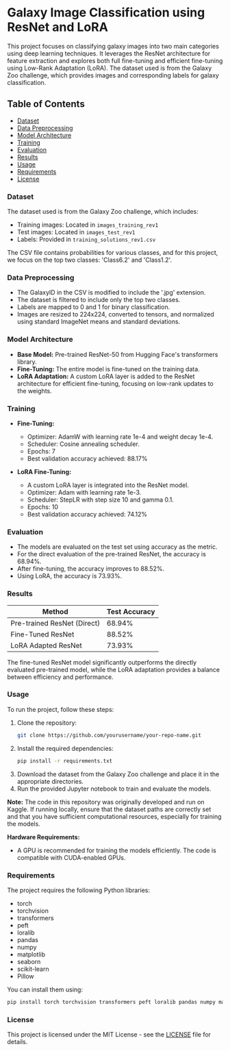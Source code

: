 # Galaxy Image Classification using ResNet and LoRA

This project focuses on classifying galaxy images into two main categories using deep learning techniques. It leverages the ResNet architecture for feature extraction and explores both full fine-tuning and efficient fine-tuning using Low-Rank Adaptation (LoRA). The dataset used is from the Galaxy Zoo challenge, which provides images and corresponding labels for galaxy classification.

## Table of Contents

- [Dataset](#dataset)
- [Data Preprocessing](#data-preprocessing)
- [Model Architecture](#model-architecture)
- [Training](#training)
- [Evaluation](#evaluation)
- [Results](#results)
- [Usage](#usage)
- [Requirements](#requirements)
- [License](#license)

### Dataset

The dataset used is from the Galaxy Zoo challenge, which includes:

- Training images: Located in `images_training_rev1`
- Test images: Located in `images_test_rev1`
- Labels: Provided in `training_solutions_rev1.csv`

The CSV file contains probabilities for various classes, and for this project, we focus on the top two classes: 'Class6.2' and 'Class1.2'.

### Data Preprocessing

- The GalaxyID in the CSV is modified to include the '.jpg' extension.
- The dataset is filtered to include only the top two classes.
- Labels are mapped to 0 and 1 for binary classification.
- Images are resized to 224x224, converted to tensors, and normalized using standard ImageNet means and standard deviations.

### Model Architecture

- **Base Model:** Pre-trained ResNet-50 from Hugging Face's transformers library.
- **Fine-Tuning:** The entire model is fine-tuned on the training data.
- **LoRA Adaptation:** A custom LoRA layer is added to the ResNet architecture for efficient fine-tuning, focusing on low-rank updates to the weights.

### Training

- **Fine-Tuning:**
  - Optimizer: AdamW with learning rate 1e-4 and weight decay 1e-4.
  - Scheduler: Cosine annealing scheduler.
  - Epochs: 7
  - Best validation accuracy achieved: 88.17%

- **LoRA Fine-Tuning:**
  - A custom LoRA layer is integrated into the ResNet model.
  - Optimizer: Adam with learning rate 1e-3.
  - Scheduler: StepLR with step size 10 and gamma 0.1.
  - Epochs: 10
  - Best validation accuracy achieved: 74.12%

### Evaluation

- The models are evaluated on the test set using accuracy as the metric.
- For the direct evaluation of the pre-trained ResNet, the accuracy is 68.94%.
- After fine-tuning, the accuracy improves to 88.52%.
- Using LoRA, the accuracy is 73.93%.

### Results

| Method                           | Test Accuracy |
|----------------------------------|---------------|
| Pre-trained ResNet (Direct)      | 68.94%        |
| Fine-Tuned ResNet                | 88.52%        |
| LoRA Adapted ResNet              | 73.93%        |

The fine-tuned ResNet model significantly outperforms the directly evaluated pre-trained model, while the LoRA adaptation provides a balance between efficiency and performance.

### Usage

To run the project, follow these steps:

1. Clone the repository:
   ```bash
   git clone https://github.com/yourusername/your-repo-name.git
   ```
2. Install the required dependencies:
   ```bash
   pip install -r requirements.txt
   ```
3. Download the dataset from the Galaxy Zoo challenge and place it in the appropriate directories.
4. Run the provided Jupyter notebook to train and evaluate the models.

**Note:** The code in this repository was originally developed and run on Kaggle. If running locally, ensure that the dataset paths are correctly set and that you have sufficient computational resources, especially for training the models.

**Hardware Requirements:**

- A GPU is recommended for training the models efficiently. The code is compatible with CUDA-enabled GPUs.

### Requirements

The project requires the following Python libraries:

- torch
- torchvision
- transformers
- peft
- loralib
- pandas
- numpy
- matplotlib
- seaborn
- scikit-learn
- Pillow

You can install them using:
```bash
pip install torch torchvision transformers peft loralib pandas numpy matplotlib seaborn scikit-learn Pillow
```

### License

This project is licensed under the MIT License - see the [LICENSE](LICENSE) file for details.